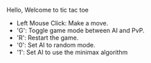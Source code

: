 Hello, Welcome to tic tac toe
- Left Mouse Click: Make a move.
- 'G': Toggle game mode between AI and PvP.
- 'R': Restart the game.
- '0': Set AI to random mode.
- '1': Set AI to use the minimax algorithm
